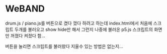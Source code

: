 # WeBAND

drum.js / piano.js를 버튼으로 켰다 껐다 하려고 하는데 
index.html에서 처음에 스크립트 두개를 불러오고 show hide만 해서 그런지 
나중에 불러온 p5.js 스크립트의 화면만 꺼졌다 켜졌다 함…

버튼을 눌리면 스크립트를 불러왔다 지울수 있는 방법은 없는지…
